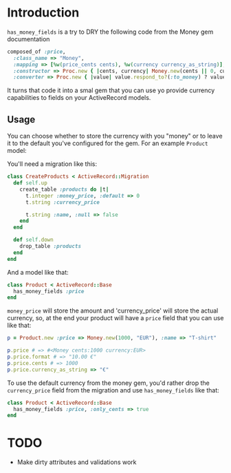 # Introduction

`has_money_fields` is a try to DRY the following code from the Money gem
documentation

```ruby
composed_of :price,
  :class_name => "Money",
  :mapping => [%w(price_cents cents), %w(currency currency_as_string)],
  :constructor => Proc.new { |cents, currency| Money.new(cents || 0, currency || Money.default_currency) },
  :converter => Proc.new { |value| value.respond_to?(:to_money) ? value.to_money : raise(ArgumentError, "Can't convert #{value.class} to Money") }
```

It turns that code it into a smal gem that  you can use yo provide currency
capabilities to fields on your ActiveRecord models.

##  Usage

You can choose whether to store the currency with you "money" or to leave it to
the default you've configured for the gem. For an example `Product` model:

You'll need a migration like this:

```ruby
class CreateProducts < ActiveRecord::Migration
  def self.up
    create_table :products do |t|
      t.integer :money_price, :default => 0
      t.string :currency_price

      t.string :name, :null => false
    end
  end

  def self.down
    drop_table :products
  end
end
```

And a model like that:

```ruby
class Product < ActiveRecord::Base
  has_money_fields :price
end
```

`money_price` will store the amount and 'currency_price' will store the actual
currency, so, at the end your product will have a `price` field that you can
use like that:

```ruby
p = Product.new :price => Money.new(1000, "EUR"), :name => "T-shirt"

p.price # => #<Money cents:1000 currency:EUR>
p.price.format # => "10.00 €"
p.price.cents # => 1000
p.price.currency_as_string => "€"
```

To use the default currency from the money gem, you'd rather drop the
`currency_price` field from the migration and use `has_money_fields` like that:

```ruby
class Product < ActiveRecord::Base
  has_money_fields :price, :only_cents => true
end
```

# TODO

 * Make dirty attributes and validations work
